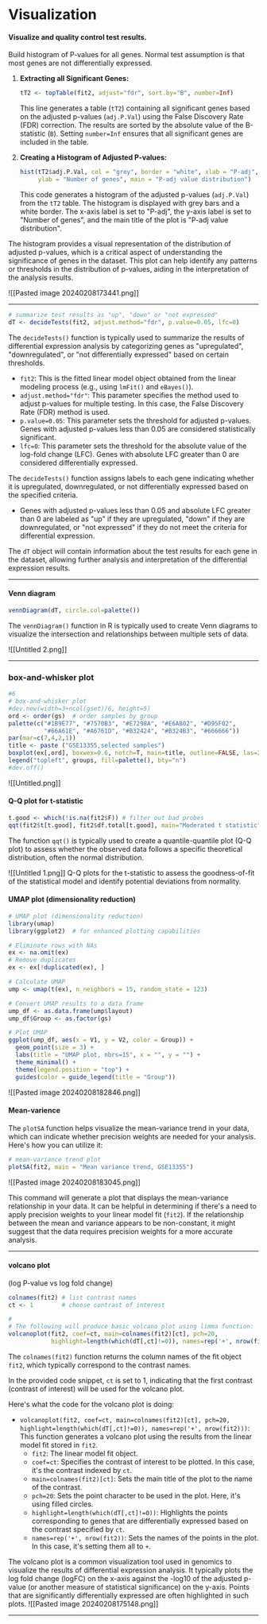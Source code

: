 # Visualization
#### Visualize and quality control test results.
Build histogram of P-values for all genes. Normal test
assumption is that most genes are not differentially expressed.

1. **Extracting all Significant Genes:**
   ```R
   tT2 <- topTable(fit2, adjust="fdr", sort.by="B", number=Inf)
   ```
   This line generates a table (`tT2`) containing all significant genes based on the adjusted p-values (`adj.P.Val`) using the False Discovery Rate (FDR) correction. The results are sorted by the absolute value of the B-statistic (`B`). Setting `number=Inf` ensures that all significant genes are included in the table.

2. **Creating a Histogram of Adjusted P-values:**
   ```R
   hist(tT2$adj.P.Val, col = "grey", border = "white", xlab = "P-adj",
        ylab = "Number of genes", main = "P-adj value distribution")
   ```
   This code generates a histogram of the adjusted p-values (`adj.P.Val`) from the `tT2` table. The histogram is displayed with grey bars and a white border. The x-axis label is set to "P-adj", the y-axis label is set to "Number of genes", and the main title of the plot is "P-adj value distribution".

The histogram provides a visual representation of the distribution of adjusted p-values, which is a critical aspect of understanding the significance of genes in the dataset. This plot can help identify any patterns or thresholds in the distribution of p-values, aiding in the interpretation of the analysis results.

![[Pasted image 20240208173441.png]]


----

```R
# summarize test results as "up", "down" or "not expressed"
dT <- decideTests(fit2, adjust.method="fdr", p.value=0.05, lfc=0)
```
The `decideTests()` function is typically used to summarize the results of differential expression analysis by categorizing genes as "upregulated", "downregulated", or "not differentially expressed" based on certain thresholds.

- `fit2`: This is the fitted linear model object obtained from the linear modeling process (e.g., using `lmFit()` and `eBayes()`).
- `adjust.method="fdr"`: This parameter specifies the method used to adjust p-values for multiple testing. In this case, the False Discovery Rate (FDR) method is used.
- `p.value=0.05`: This parameter sets the threshold for adjusted p-values. Genes with adjusted p-values less than 0.05 are considered statistically significant.
- `lfc=0`: This parameter sets the threshold for the absolute value of the log-fold change (LFC). Genes with absolute LFC greater than 0 are considered differentially expressed.

The `decideTests()` function assigns labels to each gene indicating whether it is upregulated, downregulated, or not differentially expressed based on the specified criteria.

- Genes with adjusted p-values less than 0.05 and absolute LFC greater than 0 are labeled as "up" if they are upregulated, "down" if they are downregulated, or "not expressed" if they do not meet the criteria for differential expression.

The `dT` object will contain information about the test results for each gene in the dataset, allowing further analysis and interpretation of the differential expression results.

---
#### Venn diagram
```R
vennDiagram(dT, circle.col=palette())
```
The `vennDiagram()` function in R is typically used to create Venn diagrams to visualize the intersection and relationships between multiple sets of data.


![[Untitled 2.png]]


----

### box-and-whisker plot

```R
#6
# box-and-whisker plot
#dev.new(width=3+ncol(gset)/6, height=5)
ord <- order(gs)  # order samples by group
palette(c("#1B9E77", "#7570B3", "#E7298A", "#E6AB02", "#D95F02",
          "#66A61E", "#A6761D", "#B32424", "#B324B3", "#666666"))
par(mar=c(7,4,2,1))
title <- paste ("GSE13355,selected samples")
boxplot(ex[,ord], boxwex=0.6, notch=T, main=title, outline=FALSE, las=2, col=gs[ord])
legend("topleft", groups, fill=palette(), bty="n")
#dev.off()
```


![[Untitled.png]]

#### Q-Q plot for t-statistic
```R
t.good <- which(!is.na(fit2$F)) # filter out bad probes
qqt(fit2$t[t.good], fit2$df.total[t.good], main="Moderated t statistic")
```
The function `qqt()` is typically used to create a quantile-quantile plot (Q-Q plot) to assess whether the observed data follows a specific theoretical distribution, often the normal distribution.

![[Untitled 1.png]]
Q-Q plots for the t-statistic to assess the goodness-of-fit of the statistical model and identify potential deviations from normality.

#### UMAP plot (dimensionality reduction)

```R
# UMAP plot (dimensionality reduction)
library(umap)
library(ggplot2)  # for enhanced plotting capabilities

# Eliminate rows with NAs
ex <- na.omit(ex)
# Remove duplicates
ex <- ex[!duplicated(ex), ]

# Calculate UMAP
ump <- umap(t(ex), n_neighbors = 15, random_state = 123)

# Convert UMAP results to a data frame
ump_df <- as.data.frame(ump$layout)
ump_df$Group <- as.factor(gs)

# Plot UMAP
ggplot(ump_df, aes(x = V1, y = V2, color = Group)) +
  geom_point(size = 3) +
  labs(title = "UMAP plot, nbrs=15", x = "", y = "") +
  theme_minimal() +
  theme(legend.position = "top") +
  guides(color = guide_legend(title = "Group"))

```

![[Pasted image 20240208182846.png]]
#### Mean-varience
The `plotSA` function helps visualize the mean-variance trend in your data, which can indicate whether precision weights are needed for your analysis. Here's how you can utilize it:

```r
# mean-variance trend plot
plotSA(fit2, main = "Mean variance trend, GSE13355")
```

![[Pasted image 20240208183045.png]]

This command will generate a plot that displays the mean-variance relationship in your data. It can be helpful in determining if there's a need to apply precision weights to your linear model fit (`fit2`). If the relationship between the mean and variance appears to be non-constant, it might suggest that the data requires precision weights for a more accurate analysis.

----
#### volcano plot
(log P-value vs log fold change)

```R
colnames(fit2) # list contrast names
ct <- 1        # choose contrast of interest

# 
# The following will produce basic volcano plot using limma function:
volcanoplot(fit2, coef=ct, main=colnames(fit2)[ct], pch=20,
            highlight=length(which(dT[,ct]!=0)), names=rep('+', nrow(fit2)))
```

The `colnames(fit2)` function returns the column names of the fit object `fit2`, which typically correspond to the contrast names. 

In the provided code snippet, `ct` is set to 1, indicating that the first contrast (contrast of interest) will be used for the volcano plot.

Here's what the code for the volcano plot is doing:

- `volcanoplot(fit2, coef=ct, main=colnames(fit2)[ct], pch=20, highlight=length(which(dT[,ct]!=0)), names=rep('+', nrow(fit2)))`: This function generates a volcano plot using the results from the linear model fit stored in `fit2`.
  - `fit2`: The linear model fit object.
  - `coef=ct`: Specifies the contrast of interest to be plotted. In this case, it's the contrast indexed by `ct`.
  - `main=colnames(fit2)[ct]`: Sets the main title of the plot to the name of the contrast.
  - `pch=20`: Sets the point character to be used in the plot. Here, it's using filled circles.
  - `highlight=length(which(dT[,ct]!=0))`: Highlights the points corresponding to genes that are differentially expressed based on the contrast specified by `ct`.
  - `names=rep('+', nrow(fit2))`: Sets the names of the points in the plot. In this case, it's setting them all to `+`.

The volcano plot is a common visualization tool used in genomics to visualize the results of differential expression analysis. It typically plots the log fold change (logFC) on the x-axis against the -log10 of the adjusted p-value (or another measure of statistical significance) on the y-axis. Points that are significantly differentially expressed are often highlighted in such plots.
![[Pasted image 20240208175148.png]]

---
